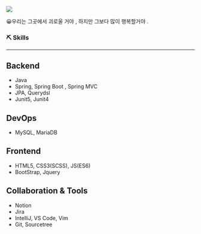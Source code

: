 <img src="https://capsule-render.vercel.app/api?type=wave&color=auto&height=300&section=header&text=KIM_JI_SEUNG&fontSize=90" />

😀우리는 그곳에서 괴로울 거야 , 하지만 그보다 많이 행복할거야 . 

### ⛏️ Skills

---

## Backend

- Java
- Spring, Spring Boot , Spring MVC
- JPA, Querydsl
- Junit5, Junit4

## DevOps

- MySQL, MariaDB

## Frontend

- HTML5, CSS3(SCSS), JS(ES6)
- BootStrap, Jquery

## Collaboration & Tools

- Notion
- Jira
- IntelliJ, VS Code, Vim
- Git, Sourcetree

